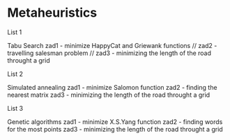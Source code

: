 # Metaheuristics

List 1

Tabu Search
zad1 - minimize HappyCat and Griewank functions //
zad2 - travelling salesman problem //
zad3 - minimizing the length of the road throught a grid

List 2 

Simulated annealing
zad1 - minimize Salomon function
zad2 - finding the nearest matrix
zad3 - minimizing the length of the road throught a grid

List 3

Genetic algorithms
zad1 - minimize X.S.Yang function
zad2 - finding words for the most points
zad3 - minimizing the length of the road throught a grid

